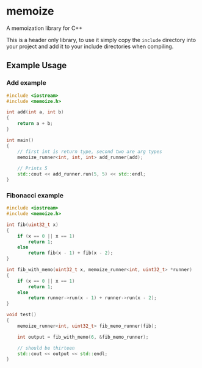 # memoize

A memoization library for C++

This is a header only library, to use it simply copy the `include` directory into
your project and add it to your include directories when compiling.

## Example Usage

### Add example

```c++
#include <iostream>
#include <memoize.h>

int add(int a, int b)
{
    return a + b;
}

int main()
{
    // first int is return type, second two are arg types
    memoize_runner<int, int, int> add_runner(add); 
    
    // Prints 5
    std::cout << add_runner.run(5, 5) << std::endl; 
}
```

### Fibonacci example

```c++
#include <iostream>
#include <memoize.h>

int fib(uint32_t x)
{
    if (x == 0 || x == 1)
        return 1;
    else
        return fib(x - 1) + fib(x - 2);
}

int fib_with_memo(uint32_t x, memoize_runner<int, uint32_t> *runner)
{
    if (x == 0 || x == 1)
        return 1;
    else
        return runner->run(x - 1) + runner->run(x - 2);
}

void test()
{
    memoize_runner<int, uint32_t> fib_memo_runner(fib);

    int output = fib_with_memo(6, &fib_memo_runner);

    // should be thirteen
    std::cout << output << std::endl; 
}
```
